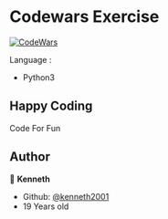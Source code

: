 # Codewars Exercise
[![CodeWars](https://www.codewars.com/users/kenneth2001/badges/large)](https://www.codewars.com/users/kenneth2001/)

Language : 
- Python3

## Happy Coding
Code For Fun
## Author
👤 **Kenneth**
- Github: [@kenneth2001](https://github.com/kenneth2001)
- 19 Years old

